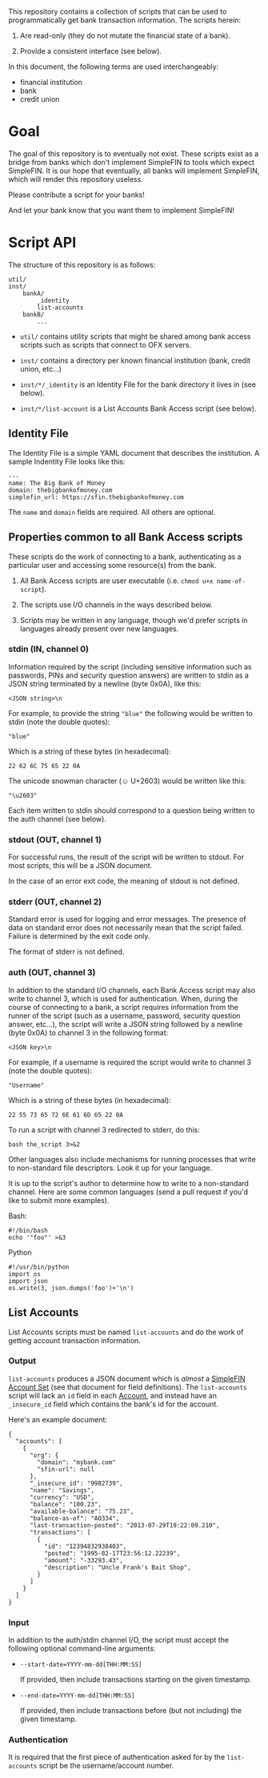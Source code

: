 <!--
Copyright (c) The SimpleFIN Team
See LICENSE for details.
-->

This repository contains a collection of scripts that can be used to
programmatically get bank transaction information.  The scripts herein:

1. Are read-only (they do not mutate the financial state of a bank).

2. Provide a consistent interface (see below).


In this document, the following terms are used interchangeably:

- financial institution
- bank
- credit union


# Goal #

The goal of this repository is to eventually not exist.  These scripts exist
as a bridge from banks which don't implement SimpleFIN to tools which
expect SimpleFIN.  It is our hope that eventually, all banks will implement
SimpleFIN, which will render this repository useless.

Please contribute a script for your banks!

And let your bank know that you want them to implement SimpleFIN!


# Script API #


The structure of this repository is as follows:

    util/
    inst/
        bankA/
            _identity
            list-accounts
        bankB/
            ...


- `util/` contains utility scripts that might be shared among bank access
  scripts such as scripts that connect to OFX servers.

- `inst/` contains a directory per known financial institution (bank,
  credit union, etc...)

- `inst/*/_identity` is an Identity File for the bank directory it lives in
  (see below).

- `inst/*/list-account` is a List Accounts Bank Access script (see below).


## Identity File ##

The Identity File is a simple YAML document that describes the institution.  A
sample Indentity File looks like this:

    ---
    name: The Big Bank of Money
    domain: thebigbankofmoney.com
    simplefin_url: https://sfin.thebigbankofmoney.com

The `name` and `domain` fields are required.  All others are optional.


## Properties common to all Bank Access scripts ##

These scripts do the work of connecting to a bank, authenticating as a
particular user and accessing some resource(s) from the bank.

1. All Bank Access scripts are user executable (i.e. `chmod u+x name-of-script`).

2. The scripts use I/O channels in the ways described below.

3. Scripts may be written in any language, though we'd prefer scripts in
   languages already present over new languages.




### stdin (IN, channel 0) ###

Information required by the script (including sensitive information such as
passwords, PINs and security question answers) are written to stdin as a JSON
string terminated by a newline (byte 0x0A), like this:

    <JSON string>\n

For example, to provide the string `"blue"` the following would be written to
stdin (note the double quotes):

    "blue"

Which is a string of these bytes (in hexadecimal):

    22 62 6C 75 65 22 0A

The unicode snowman character (&#x263A; U+2603) would be written like this:

    "\u2603"


Each item written to stdin should correspond to a question being written to
the auth channel (see below).



### stdout (OUT, channel 1) ###

For successful runs, the result of the script will be written to stdout.
For most scripts, this will be a JSON document.

In the case of an error exit code, the meaning of stdout is not defined.




### stderr (OUT, channel 2) ###

Standard error is used for logging and error messages.  The presence of data
on standard error does not necessarily mean that the script failed.  Failure
is determined by the exit code only.

The format of stderr is not defined.




### auth (OUT, channel 3) ###

In addition to the standard I/O channels, each Bank Access script may also
write to channel 3, which is used for authentication.  When, during the course
of connecting to a bank, a script requires information from the runner of the
script (such as a username, password, security question answer, etc...), the
script will write a JSON string followed by a newline (byte 0x0A) to channel 3
in the following format:

    <JSON key>\n

For example, if a username is required the script would write to channel 3
(note the double quotes):

    "Username"

Which is a string of these bytes (in hexadecimal):
    
    22 55 73 65 72 6E 61 6D 65 22 0A


To run a script with channel 3 redirected to stderr, do this:

    bash the_script 3>&2

Other languages also include mechanisms for running processes that write to
non-standard file descriptors.  Look it up for your language.

It is up to the script's author to determine how to write to a non-standard
channel.  Here are some common languages (send a pull request if you'd like
to submit more examples).

Bash:

    #!/bin/bash
    echo '"foo"' >&3

Python

    #!/usr/bin/python
    import os
    import json
    os.write(3, json.dumps('foo')+'\n')


## List Accounts ##

List Accounts scripts must be named `list-accounts` and do the work of getting
account transaction information.

### Output ###

`list-accounts` produces a JSON document which is *almost* a
[SimpleFIN Account Set](http://simplefin.org/protocol.html#account-set) (see
that document for field definitions).  The `list-accounts` script will lack an
`id` field in each [Account](http://simplefin.org/protocol.html#account), and
instead have an `_insecure_id` field which contains the bank's id for the
account.

Here's an example document:

    {
      "accounts": [
        {
          "org": {
            "domain": "mybank.com"
            "sfin-url": null
          },
          "_insecure_id": "9982739",
          "name": "Savings",
          "currency": "USD",
          "balance": "100.23",
          "available-balance": "75.23",
          "balance-as-of": "AO334",
          "last-transaction-posted": "2013-07-29T19:22:09.210",
          "transactions": [
            {
              "id": "12394832938403",
              "posted": "1995-02-17T23:56:12.22239",
              "amount": "-33293.43",
              "description": "Uncle Frank's Bait Shop",
            }
          ]
        }
      ]
    }

### Input ###

In addition to the auth/stdin channel I/O, the script must accept the following
optional command-line arguments:

- `--start-date=YYYY-mm-dd[THH:MM:SS]`
  
  If provided, then include transactions starting on the given timestamp.

- `--end-date=YYYY-mm-dd[THH:MM:SS]`

  If provided, then include transactions before (but not including) the given
  timestamp.


### Authentication ###

It is required that the first piece of authentication asked for by the
`list-accounts` script be the username/account number.
